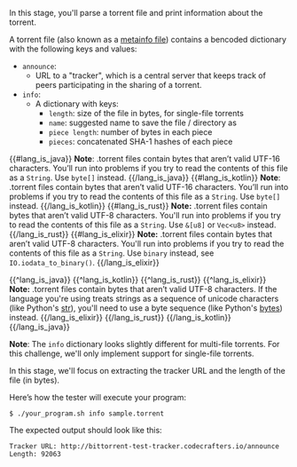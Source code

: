In this stage, you'll parse a torrent file and print information about the torrent.

A torrent file (also known as a [metainfo file](https://www.bittorrent.org/beps/bep_0003.html#metainfo-files)) contains a bencoded dictionary with the following keys and values:

- `announce`:
    - URL to a "tracker", which is a central server that keeps track of peers participating in the sharing of a torrent.
- `info`:
    - A dictionary with keys:
        - `length`: size of the file in bytes, for single-file torrents
        - `name`: suggested name to save the file / directory as
        - `piece length`: number of bytes in each piece
        - `pieces`: concatenated SHA-1 hashes of each piece

{{#lang_is_java}}
**Note**: .torrent files contain bytes that aren’t valid UTF-16 characters. You’ll run into problems if you try to read the contents of this file as a `String`. Use `byte[]` instead.
{{/lang_is_java}}
{{#lang_is_kotlin}}
**Note**: .torrent files contain bytes that aren’t valid UTF-16 characters. You’ll run into problems if you try to read the contents of this file as a `String`. Use `byte[]` instead.
{{/lang_is_kotlin}}
{{#lang_is_rust}}
**Note:** .torrent files contain bytes that aren’t valid UTF-8 characters. You'll run into problems if you try to read the contents of this file as a `String`. Use `&[u8]` or `Vec<u8>` instead.
{{/lang_is_rust}}
{{#lang_is_elixir}}
**Note:** .torrent files contain bytes that aren’t valid UTF-8 characters. You'll run into problems if you try to read the contents of this file as a `String`. Use `binary` instead, see `IO.iodata_to_binary()`.
{{/lang_is_elixir}}

{{^lang_is_java}}
{{^lang_is_kotlin}}
{{^lang_is_rust}}
{{^lang_is_elixir}}
**Note:** .torrent files contain bytes that aren’t valid UTF-8 characters. If the language you're using treats strings as a sequence of unicode characters (like Python's [str](https://docs.python.org/3/library/stdtypes.html#text-sequence-type-str)), you'll need to use a byte sequence (like Python's [bytes](https://docs.python.org/3/library/stdtypes.html#bytes-objects)) instead.
{{/lang_is_elixir}}
{{/lang_is_rust}}
{{/lang_is_kotlin}}
{{/lang_is_java}}

**Note**: The `info` dictionary looks slightly different for multi-file torrents. For this challenge, we'll only implement support for single-file torrents.

In this stage, we'll focus on extracting the tracker URL and the length of the file (in bytes).

Here’s how the tester will execute your program:

```
$ ./your_program.sh info sample.torrent
```

The expected output should look like this:

```
Tracker URL: http://bittorrent-test-tracker.codecrafters.io/announce
Length: 92063
```
